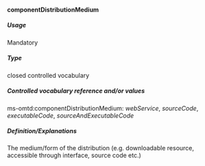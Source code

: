 #### componentDistributionMedium
##### Usage
Mandatory
##### Type
closed controlled vocabulary
##### Controlled vocabulary reference and/or values
ms-omtd:componentDistributionMedium: _webService_, _sourceCode_, _executableCode_, _sourceAndExecutableCode_
##### Definition/Explanations
The medium/form of the distribution (e.g. downloadable resource, accessible through interface, source code etc.)
